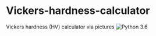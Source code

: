 # Vickers-hardness-calculator
Vickers hardness (HV) calculator via pictures
![Python 3.6](https://img.shields.io/badge/python-3.6-blue.svg)

